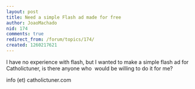 ```yaml
---
layout: post
title: Need a simple Flash ad made for free
author: JoaoMachado
nid: 174
comments: true
redirect_from: /forum/topics/174/
created: 1260217621
---
```

<p>
	I have no experience with flash, but I wanted to make a simple flash ad for Catholictuner, is there anyone who&nbsp; would be willing to do it for me?</p>
<p>
	info (et) catholictuner.com</p>
